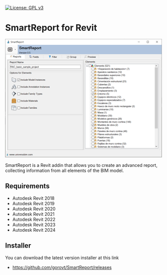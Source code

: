 [![License: GPL v3](https://img.shields.io/badge/License-GPL%20v3-blue.svg?style=for-the-badge)](http://www.gnu.org/licenses/gpl-3.0)
# SmartReport for Revit

<img src="Images/SmartReport_Main.png" width="640" />

SmartReport is a Revit addin that allows you to create an advanced report, collecting information from all elements of the BIM model.

## Requirements
* Autodesk Revit 2018
* Autodesk Revit 2019
* Autodesk Revit 2020
* Autodesk Revit 2021
* Autodesk Revit 2022
* Autodesk Revit 2023
* Autodesk Revit 2024

## Installer
You can download the latest version installer at this link
* https://github.com/gorovt/SmartReport/releases
